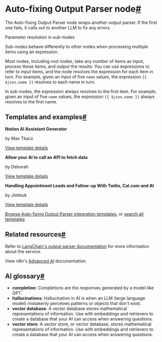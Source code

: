 [](https://github.com/n8n-io/n8n-docs/edit/main/docs/integrations/builtin/cluster-nodes/sub-nodes/n8n-nodes-langchain.outputparserautofixing.md "Edit this page")

# Auto-fixing Output Parser node[#](#auto-fixing-output-parser-node "Permanent link")

The Auto-fixing Output Parser node wraps another output parser. If the first one fails, it calls out to another LLM to fix any errors.

Parameter resolution in sub-nodes

Sub-nodes behave differently to other nodes when processing multiple items using an expression.

Most nodes, including root nodes, take any number of items as input, process these items, and output the results. You can use expressions to refer to input items, and the node resolves the expression for each item in turn. For example, given an input of five `name` values, the expression `{{ $json.name }}` resolves to each name in turn.

In sub-nodes, the expression always resolves to the first item. For example, given an input of five `name` values, the expression `{{ $json.name }}` always resolves to the first name.

## Templates and examples[#](#templates-and-examples "Permanent link")

**Notion AI Assistant Generator**

by Max Tkacz

[View template details](https://n8n.io/workflows/2415-notion-ai-assistant-generator/)

**Allow your AI to call an API to fetch data**

by Deborah

[View template details](https://n8n.io/workflows/2094-allow-your-ai-to-call-an-api-to-fetch-data/)

**Handling Appointment Leads and Follow-up With Twilio, Cal.com and AI**

by Jimleuk

[View template details](https://n8n.io/workflows/2342-handling-appointment-leads-and-follow-up-with-twilio-calcom-and-ai/)

[Browse Auto-fixing Output Parser integration templates](https://n8n.io/integrations/auto-fixing-output-parser/), or [search all templates](https://n8n.io/workflows/)

## Related resources[#](#related-resources "Permanent link")

Refer to [LangChain's output parser documentation](https://js.langchain.com/docs/concepts/output_parsers/) for more information about the service.

View n8n's [Advanced AI](../../../../../advanced-ai/) documentation.

## AI glossary[#](#ai-glossary "Permanent link")

*   **completion**: Completions are the responses generated by a model like GPT.
*   **hallucinations**: Hallucination in AI is when an LLM (large language model) mistakenly perceives patterns or objects that don't exist.
*   **vector database**: A vector database stores mathematical representations of information. Use with embeddings and retrievers to create a database that your AI can access when answering questions.
*   **vector store**: A vector store, or vector database, stores mathematical representations of information. Use with embeddings and retrievers to create a database that your AI can access when answering questions.